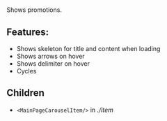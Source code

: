 # <MainPageCarousel/>

Shows promotions.

## Features:

- Shows skeleton for title and content when loading
- Shows arrows on hover
- Shows delimiter on hover
- Cycles

## Children

- `<MainPageCarouselItem/>` in _./item_

